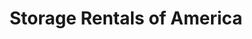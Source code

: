 ---
title: "Storage Rentals of America"
url: /zanesville/storage-rentals-of-america/
shop: Mieten
---